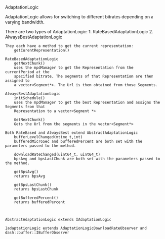 AdaptationLogic

AdaptationLogic allows for switching to different bitrates depending on a varying bandwidth. 

There are two types of AdaptationLogic:
	1. RateBasedAdaptationLogic	
	2. AlwaysBestAdaptationLogic

	They each have a method to get the current representation:
		getCurentRepresentation()

	RateBasedAdaptationLogic
		getNextChunk()
		uses the mpdManager to get the Representation from the currentPeriod at the 
		specified bitrate. The segments of that Representation are then assigned to 
		a vector<Segment*>. The Url is then obtained from those Segments. 

	AlwaysBestAdaptationLogic
		initSchedule() 
		uses the mpdManager to get the best Representation and assigns the Segments from that
		Representation to a vector<Segment *>

		GetNextChunk() 
		Gets the Url from the segments in the vector<Segment*>

	Both RateBased and AlwaysBest extend AbstractAdaptationLogic
		bufferLevelChanged(mtime_t,int)
		bufferedMicroSec and bufferedPercent are both set with the parameters passed to the method.

		downloadRateChanged(uint64_t, uint64_t)
		bpsAvg and bpsLastChunk are both set with the parameters passed to the method.

		getBpsAvg()
		returns bpsAvg
	
		getBpsLastChunk()
		returns bpsLastChunk

		getBufferedPercent()
		returns bufferedPercent



	AbstractAdaptationLogic extends IAdaptationLogic
	
	IadaptationLogic extends AdaptationLogicDownloadRateObserver and dash::buffer::IBufferObserver

	
